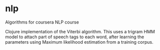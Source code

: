 nlp
===

Algorithms for coursera NLP course

Clojure implementation of the Viterbi algorithm. This uses a trigram HMM model to attach part of speech tags to each word, after learning the parameters using Maximum likelihood estimation from a training corpus.


